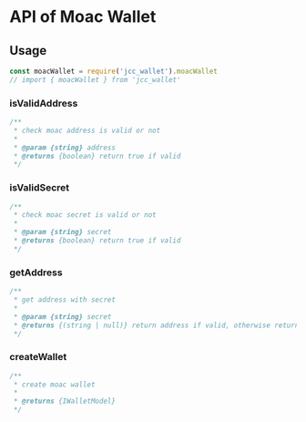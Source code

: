 # API of Moac Wallet

## Usage

```javascript
const moacWallet = require('jcc_wallet').moacWallet
// import { moacWallet } from 'jcc_wallet'
```

### isValidAddress

```javascript
/**
 * check moac address is valid or not
 *
 * @param {string} address
 * @returns {boolean} return true if valid
 */
```

### isValidSecret

```javascript
/**
 * check moac secret is valid or not
 *
 * @param {string} secret
 * @returns {boolean} return true if valid
 */
```

### getAddress

```javascript
/**
 * get address with secret
 *
 * @param {string} secret
 * @returns {(string | null)} return address if valid, otherwise return null
 */
```

### createWallet

```javascript
/**
 * create moac wallet
 *
 * @returns {IWalletModel}
 */
```
